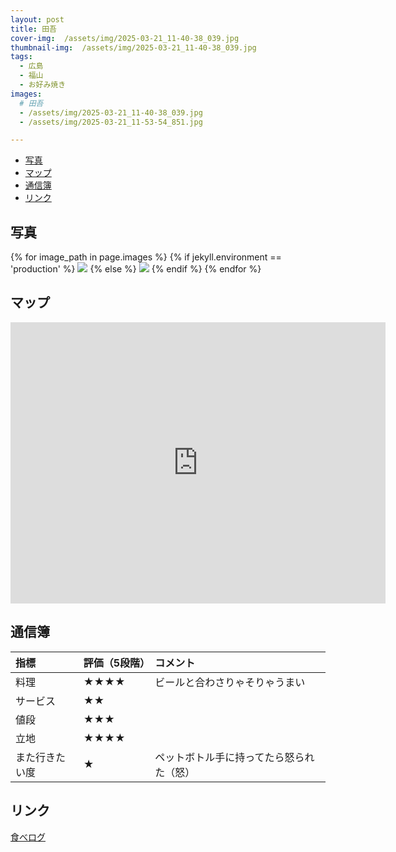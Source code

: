 ```yaml
---
layout: post
title: 田吾
cover-img:  /assets/img/2025-03-21_11-40-38_039.jpg
thumbnail-img:  /assets/img/2025-03-21_11-40-38_039.jpg
tags:
  - 広島
  - 福山
  - お好み焼き
images:  
  # 田吾
  - /assets/img/2025-03-21_11-40-38_039.jpg
  - /assets/img/2025-03-21_11-53-54_851.jpg

---
```



<!-- TOC -->

- [写真](#写真)
- [マップ](#マップ)
- [通信簿](#通信簿)
- [リンク](#リンク)

<!-- /TOC -->

## 写真

{% for image_path in page.images %}
{% if jekyll.environment == 'production' %}
<img src="https://raw.githubusercontent.com/taira1117/fukuyama_izakaya/master/{{ image_path }}">
{% else %}
<img src="{{ image_path }}">
{% endif %}
{% endfor %}

## マップ

<iframe src="https://www.google.com/maps/embed?pb=!1m18!1m12!1m3!1d3288.576019732835!2d133.3618387!3d34.4882784!2m3!1f0!2f0!3f0!3m2!1i1024!2i768!4f13.1!3m3!1m2!1s0x355110fb345a5d5f%3A0xdc02b731e0ff1e79!2z44GK5aW944G_54S844GNIOeUsOWQvg!5e0!3m2!1sja!2sjp!4v1742712836361!5m2!1sja!2sjp" width="600" height="450" style="border:0;" allowfullscreen="" loading="lazy" referrerpolicy="no-referrer-when-downgrade"></iframe>

## 通信簿

| 指標           | 評価（5段階） | コメント                                 |
| :------------- | :------------ | :--------------------------------------- |
| 料理           | ★★★★      | ビールと合わさりゃそりゃうまい           |
| サービス       | ★★          |                                          |
| 値段           | ★★★        |                                          |
| 立地           | ★★★★      |                                          |
| また行きたい度 | ★            | ペットボトル手に持ってたら怒られた（怒） |

## リンク

[食べログ](https://tabelog.com/hiroshima/A3403/A340301/34017907/)
